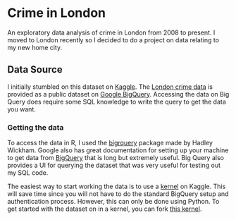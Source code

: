 # Crime in London
An exploratory data analysis of crime in London from 2008 to present. I moved to London recently so I decided to do a project on data relating to my new home city.

## Data Source
I initially stumbled on this dataset on [Kaggle](https://www.kaggle.com/LondonDataStore/london-crime). The [London crime data](https://www.kaggle.com/LondonDataStore/london-crime) is provided as a public dataset on [Google BigQuery](https://cloud.google.com/public-datasets/). Accessing the data on Big Query does require some SQL knowledge to write the query to get the data you want.

### Getting the data
To access the data in R, I used the [bigrquery](https://github.com/r-dbi/bigrquery) package made by Hadley Wickham. Google also has great documentation for setting up your machine to get data from [BigQuery](https://cloud.google.com/bigquery/docs/) that is long but extremely useful. Big Query also provides a UI for querying the dataset that was very useful for testing out my SQL code.

The easiest way to start working the data is to use a [kernel](https://www.kaggle.com/docs/kernels) on Kaggle. This will save time since you will not have to do the standard BigQuery setup and authentication process. However, this can only be done using Python. To get started with the dataset on in a kernel, you can fork [this kernel](https://www.kaggle.com/paultimothymooney/how-to-query-the-london-crime-data).
